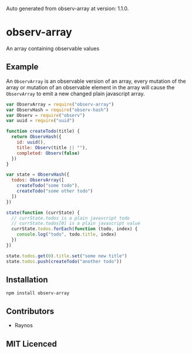 Auto generated from observ-array at version: 1.1.0.

# observ-array

<!--
    [![build status][1]][2]
    [![NPM version][3]][4]
    [![Coverage Status][5]][6]
    [![gemnasium Dependency Status][7]][8]
    [![Davis Dependency status][9]][10]
-->

<!-- [![browser support][11]][12] -->

An array containing observable values

## Example

An `ObservArray` is an observable version of an array, every
  mutation of the array or mutation of an observable element in
  the array will cause the `ObservArray` to emit a new changed
  plain javascript array.

```js
var ObservArray = require("observ-array")
var ObservHash = require("observ-hash")
var Observ = require("observ")
var uuid = require("uuid")

function createTodo(title) {
  return ObservHash({
    id: uuid(),
    title: Observ(title || ""),
    completed: Observ(false)
  })
}

var state = ObservHash({
  todos: ObservArray([
    createTodo("some todo"),
    createTodo("some other todo")
  ])
})

state(function (currState) {
  // currState.todos is a plain javascript todo
  // currState.todos[0] is a plain javascript value
  currState.todos.forEach(function (todo, index) {
    console.log("todo", todo.title, index)
  })
})

state.todos.get(0).title.set("some new title")
state.todos.push(createTodo("another todo"))
```

## Installation

`npm install observ-array`

## Contributors

 - Raynos

## MIT Licenced

  [1]: https://secure.travis-ci.org/Raynos/observ-array.png
  [2]: https://travis-ci.org/Raynos/observ-array
  [3]: https://badge.fury.io/js/observ-array.png
  [4]: https://badge.fury.io/js/observ-array
  [5]: https://coveralls.io/repos/Raynos/observ-array/badge.png
  [6]: https://coveralls.io/r/Raynos/observ-array
  [7]: https://gemnasium.com/Raynos/observ-array.png
  [8]: https://gemnasium.com/Raynos/observ-array
  [9]: https://david-dm.org/Raynos/observ-array.png
  [10]: https://david-dm.org/Raynos/observ-array
  [11]: https://ci.testling.com/Raynos/observ-array.png
  [12]: https://ci.testling.com/Raynos/observ-array
